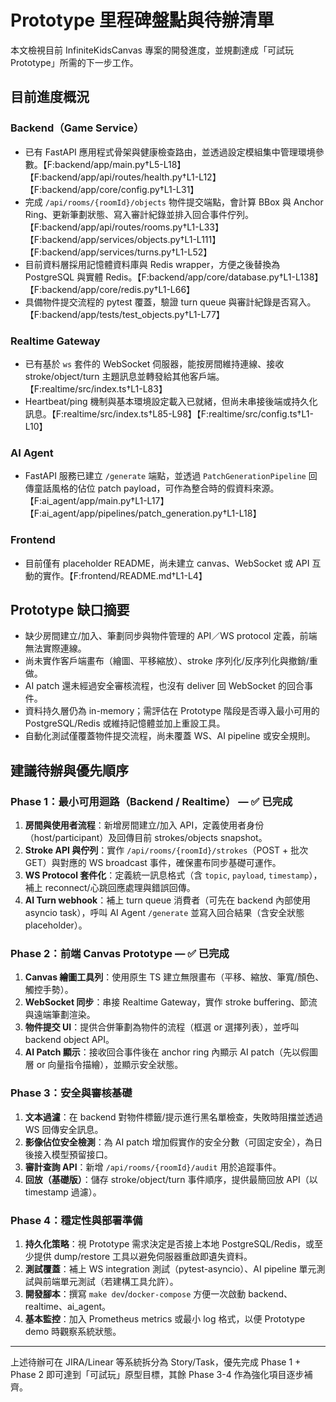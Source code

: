 # Prototype 里程碑盤點與待辦清單

本文檢視目前 InfiniteKidsCanvas 專案的開發進度，並規劃達成「可試玩 Prototype」所需的下一步工作。

## 目前進度概況

### Backend（Game Service）
- 已有 FastAPI 應用程式骨架與健康檢查路由，並透過設定模組集中管理環境參數。【F:backend/app/main.py†L5-L18】【F:backend/app/api/routes/health.py†L1-L12】【F:backend/app/core/config.py†L1-L31】
- 完成 `/api/rooms/{roomId}/objects` 物件提交端點，會計算 BBox 與 Anchor Ring、更新筆劃狀態、寫入審計紀錄並排入回合事件佇列。【F:backend/app/api/routes/rooms.py†L1-L33】【F:backend/app/services/objects.py†L1-L111】【F:backend/app/services/turns.py†L1-L52】
- 目前資料層採用記憶體資料庫與 Redis wrapper，方便之後替換為 PostgreSQL 與實體 Redis。【F:backend/app/core/database.py†L1-L138】【F:backend/app/core/redis.py†L1-L66】
- 具備物件提交流程的 pytest 覆蓋，驗證 turn queue 與審計紀錄是否寫入。【F:backend/app/tests/test_objects.py†L1-L77】

### Realtime Gateway
- 已有基於 `ws` 套件的 WebSocket 伺服器，能按房間維持連線、接收 stroke/object/turn 主題訊息並轉發給其他客戶端。【F:realtime/src/index.ts†L1-L83】
- Heartbeat/ping 機制與基本環境設定載入已就緒，但尚未串接後端或持久化訊息。【F:realtime/src/index.ts†L85-L98】【F:realtime/src/config.ts†L1-L10】

### AI Agent
- FastAPI 服務已建立 `/generate` 端點，並透過 `PatchGenerationPipeline` 回傳童話風格的佔位 patch payload，可作為整合時的假資料來源。【F:ai_agent/app/main.py†L1-L17】【F:ai_agent/app/pipelines/patch_generation.py†L1-L18】

### Frontend
- 目前僅有 placeholder README，尚未建立 canvas、WebSocket 或 API 互動的實作。【F:frontend/README.md†L1-L4】

## Prototype 缺口摘要
- 缺少房間建立/加入、筆劃同步與物件管理的 API／WS protocol 定義，前端無法實際連線。
- 尚未實作客戶端畫布（繪圖、平移縮放）、stroke 序列化/反序列化與撤銷/重做。
- AI patch 還未經過安全審核流程，也沒有 deliver 回 WebSocket 的回合事件。
- 資料持久層仍為 in-memory；需評估在 Prototype 階段是否導入最小可用的 PostgreSQL/Redis 或維持記憶體並加上重設工具。
- 自動化測試僅覆蓋物件提交流程，尚未覆蓋 WS、AI pipeline 或安全規則。

## 建議待辦與優先順序

### Phase 1：最小可用迴路（Backend / Realtime） — ✅ 已完成
1. **房間與使用者流程**：新增房間建立/加入 API，定義使用者身份（host/participant）及回傳目前 strokes/objects snapshot。
2. **Stroke API 與佇列**：實作 `/api/rooms/{roomId}/strokes`（POST + 批次 GET）與對應的 WS broadcast 事件，確保畫布同步基礎可運作。
3. **WS Protocol 套件化**：定義統一訊息格式（含 `topic`, `payload`, `timestamp`），補上 reconnect/心跳回應處理與錯誤回傳。
4. **AI Turn webhook**：補上 turn queue 消費者（可先在 backend 內部使用 asyncio task），呼叫 AI Agent `/generate` 並寫入回合結果（含安全狀態 placeholder）。

### Phase 2：前端 Canvas Prototype — ✅ 已完成
1. **Canvas 繪圖工具列**：使用原生 TS 建立無限畫布（平移、縮放、筆寬/顏色、觸控手勢）。
2. **WebSocket 同步**：串接 Realtime Gateway，實作 stroke buffering、節流與遠端筆劃渲染。
3. **物件提交 UI**：提供合併筆劃為物件的流程（框選 or 選擇列表），並呼叫 backend object API。
4. **AI Patch 顯示**：接收回合事件後在 anchor ring 內顯示 AI patch（先以假圖層 or 向量指令描繪），並顯示安全狀態。

### Phase 3：安全與審核基礎
1. **文本過濾**：在 backend 對物件標籤/提示進行黑名單檢查，失敗時阻擋並透過 WS 回傳安全訊息。
2. **影像佔位安全檢測**：為 AI patch 增加假實作的安全分數（可固定安全），為日後接入模型預留接口。
3. **審計查詢 API**：新增 `/api/rooms/{roomId}/audit` 用於追蹤事件。
4. **回放（基礎版）**：儲存 stroke/object/turn 事件順序，提供最簡回放 API（以 timestamp 過濾）。

### Phase 4：穩定性與部署準備
1. **持久化策略**：視 Prototype 需求決定是否接上本地 PostgreSQL/Redis，或至少提供 dump/restore 工具以避免伺服器重啟即遺失資料。
2. **測試覆蓋**：補上 WS integration 測試（pytest-asyncio）、AI pipeline 單元測試與前端單元測試（若建構工具允許）。
3. **開發腳本**：撰寫 `make dev`/`docker-compose` 方便一次啟動 backend、realtime、ai_agent。
4. **基本監控**：加入 Prometheus metrics 或最小 log 格式，以便 Prototype demo 時觀察系統狀態。

---
上述待辦可在 JIRA/Linear 等系統拆分為 Story/Task，優先完成 Phase 1 + Phase 2 即可達到「可試玩」原型目標，其餘 Phase 3-4 作為強化項目逐步補齊。
